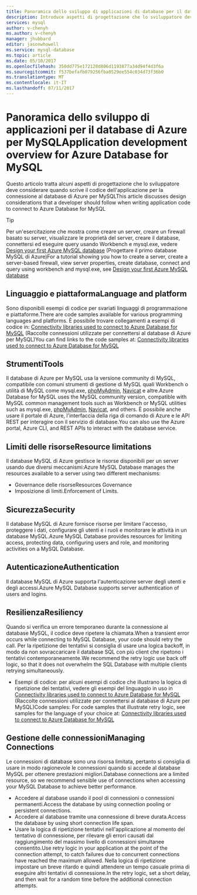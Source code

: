 ```yaml
---
title: Panoramica dello sviluppo di applicazioni di database per il database di Azure per MySQL | Documentazione Microsoft
description: Introduce aspetti di progettazione che lo sviluppatore deve considerare quando scrive il codice dell'applicazione per la connessione al database di Azure per MySQL
services: mysql
author: v-chenyh
ms.author: v-chenyh
manager: jhubbard
editor: jasonwhowell
ms.service: mysql-database
ms.topic: article
ms.date: 05/10/2017
ms.openlocfilehash: 350dd775e172120d806d1193877a34d94f4d3f6a
ms.sourcegitcommit: f537befafb079256fba0529ee554c034d73f36b0
ms.translationtype: MT
ms.contentlocale: it-IT
ms.lasthandoff: 07/11/2017
---
```

# <a name="application-development-overview-for-azure-database-for-mysql"></a><span data-ttu-id="0f653-103">Panoramica dello sviluppo di applicazioni per il database di Azure per MySQL</span><span class="sxs-lookup"><span data-stu-id="0f653-103">Application development overview for Azure Database for MySQL</span></span> 
<span data-ttu-id="0f653-104">Questo articolo tratta alcuni aspetti di progettazione che lo sviluppatore deve considerare quando scrive il codice dell'applicazione per la connessione al database di Azure per MySQL</span><span class="sxs-lookup"><span data-stu-id="0f653-104">This article discusses design considerations that a developer should follow when writing application code to connect to Azure Database for MySQL</span></span> 

> [!TIP]
> <span data-ttu-id="0f653-105">Per un'esercitazione che mostra come creare un server, creare un firewall basato su server, visualizzare le proprietà del server, creare il database, connettersi ed eseguire query usando Workbench e mysql.exe, vedere [Design your first Azure MySQL database](tutorial-design-database-using-portal.md) (Progettare il primo database MySQL di Azure)</span><span class="sxs-lookup"><span data-stu-id="0f653-105">For a tutorial showing you how to create a server, create a server-based firewall, view server properties, create database, connect and query using workbench and mysql.exe, see [Design your first Azure MySQL database](tutorial-design-database-using-portal.md)</span></span>

## <a name="language-and-platform"></a><span data-ttu-id="0f653-106">Linguaggio e piattaforma</span><span class="sxs-lookup"><span data-stu-id="0f653-106">Language and platform</span></span>
<span data-ttu-id="0f653-107">Sono disponibili esempi di codice per svariati linguaggi di programmazione e piattaforme.</span><span class="sxs-lookup"><span data-stu-id="0f653-107">There are code samples available for various programming languages and platforms.</span></span> <span data-ttu-id="0f653-108">È possibile trovare collegamenti a esempi di codice in: [Connectivity libraries used to connect to Azure Database for MySQL](concepts-connection-libraries.md) (Raccolte connessioni utilizzate per connettersi al database di Azure per MySQL)</span><span class="sxs-lookup"><span data-stu-id="0f653-108">You can find links to the code samples at: [Connectivity libraries used to connect to Azure Database for MySQL](concepts-connection-libraries.md)</span></span>

## <a name="tools"></a><span data-ttu-id="0f653-109">Strumenti</span><span class="sxs-lookup"><span data-stu-id="0f653-109">Tools</span></span>
<span data-ttu-id="0f653-110">Il database di Azure per MySQL usa la versione community di MySQL, compatibile con comuni strumenti di gestione di MySQL quali Workbench o utilità di MySQL come mysql.exe, [phpMyAdmin](https://www.phpmyadmin.net/), [Navicat](https://www.navicat.com/products/navicat-for-mysql) e altre.</span><span class="sxs-lookup"><span data-stu-id="0f653-110">Azure Database for MySQL uses the MySQL community version, compatible with MySQL common management tools such as Workbench or MySQL utilities such as mysql.exe, [phpMyAdmin](https://www.phpmyadmin.net/), [Navicat](https://www.navicat.com/products/navicat-for-mysql), and others.</span></span> <span data-ttu-id="0f653-111">È possibile anche usare il portale di Azure, l'interfaccia della riga di comando di Azure e le API REST per interagire con il servizio di database.</span><span class="sxs-lookup"><span data-stu-id="0f653-111">You can also use the Azure portal, Azure CLI, and REST APIs to interact with the database service.</span></span>

## <a name="resource-limitations"></a><span data-ttu-id="0f653-112">Limiti delle risorse</span><span class="sxs-lookup"><span data-stu-id="0f653-112">Resource limitations</span></span>
<span data-ttu-id="0f653-113">Il database MySQL di Azure gestisce le risorse disponibili per un server usando due diversi meccanismi:</span><span class="sxs-lookup"><span data-stu-id="0f653-113">Azure MySQL Database manages the resources available to a server using two different mechanisms:</span></span> 
- <span data-ttu-id="0f653-114">Governance delle risorse</span><span class="sxs-lookup"><span data-stu-id="0f653-114">Resources Governance</span></span> 
- <span data-ttu-id="0f653-115">Imposizione di limiti.</span><span class="sxs-lookup"><span data-stu-id="0f653-115">Enforcement of Limits.</span></span>

## <a name="security"></a><span data-ttu-id="0f653-116">Sicurezza</span><span class="sxs-lookup"><span data-stu-id="0f653-116">Security</span></span>
<span data-ttu-id="0f653-117">Il database MySQL di Azure fornisce risorse per limitare l'accesso, proteggere i dati, configurare gli utenti e i ruoli e monitorare le attività in un database MySQL.</span><span class="sxs-lookup"><span data-stu-id="0f653-117">Azure MySQL Database provides resources for limiting access, protecting data, configuring users and role, and monitoring activities on a MySQL Database.</span></span>

## <a name="authentication"></a><span data-ttu-id="0f653-118">Autenticazione</span><span class="sxs-lookup"><span data-stu-id="0f653-118">Authentication</span></span>
<span data-ttu-id="0f653-119">Il database MySQL di Azure supporta l'autenticazione server degli utenti e degli accessi.</span><span class="sxs-lookup"><span data-stu-id="0f653-119">Azure MySQL Database supports server authentication of users and logins.</span></span>

## <a name="resiliency"></a><span data-ttu-id="0f653-120">Resilienza</span><span class="sxs-lookup"><span data-stu-id="0f653-120">Resiliency</span></span>
<span data-ttu-id="0f653-121">Quando si verifica un errore temporaneo durante la connessione al database MySQL, il codice deve ripetere la chiamata.</span><span class="sxs-lookup"><span data-stu-id="0f653-121">When a transient error occurs while connecting to MySQL Database, your code should retry the call.</span></span> <span data-ttu-id="0f653-122">Per la ripetizione dei tentativi si consiglia di usare una logica backoff, in modo da non sovraccaricare il database SQL con più client che ripetono i tentativi contemporaneamente.</span><span class="sxs-lookup"><span data-stu-id="0f653-122">We recommend the retry logic use back off logic, so that it does not overwhelm the SQL Database with multiple clients retrying simultaneously.</span></span>

- <span data-ttu-id="0f653-123">Esempi di codice: per alcuni esempi di codice che illustrano la logica di ripetizione dei tentativi, vedere gli esempi del linguaggio in uso in [Connectivity libraries used to connect to Azure Database for MySQL](concepts-connection-libraries.md) (Raccolte connessioni utilizzate per connettersi al database di Azure per MySQL)</span><span class="sxs-lookup"><span data-stu-id="0f653-123">Code samples: For code samples that illustrate retry logic, see samples for the language of your choice at: [Connectivity libraries used to connect to Azure Database for MySQL](concepts-connection-libraries.md)</span></span>

## <a name="managing-connections"></a><span data-ttu-id="0f653-124">Gestione delle connessioni</span><span class="sxs-lookup"><span data-stu-id="0f653-124">Managing Connections</span></span>
<span data-ttu-id="0f653-125">Le connessioni di database sono una risorsa limitata, pertanto si consiglia di usare in modo ragionevole le connessioni quando si accede al database MySQL per ottenere prestazioni migliori.</span><span class="sxs-lookup"><span data-stu-id="0f653-125">Database connections are a limited resource, so we recommend sensible use of connections when accessing your MySQL Database to achieve better performance.</span></span>
- <span data-ttu-id="0f653-126">Accedere al database usando il pool di connessioni o connessioni permanenti.</span><span class="sxs-lookup"><span data-stu-id="0f653-126">Access the database by using connection pooling or persistent connections.</span></span>
- <span data-ttu-id="0f653-127">Accedere al database tramite una connessione di breve durata.</span><span class="sxs-lookup"><span data-stu-id="0f653-127">Access the database by using short connection life span.</span></span> 
- <span data-ttu-id="0f653-128">Usare la logica di ripetizione tentativi nell'applicazione al momento del tentativo di connessione, per rilevare gli errori causati dal raggiungimento del massimo livello di connessioni simultanee consentito.</span><span class="sxs-lookup"><span data-stu-id="0f653-128">Use retry logic in your application at the point of the connection attempt, to catch failures due to concurrent connections have reached the maximum allowed.</span></span> <span data-ttu-id="0f653-129">Nella logica di ripetizione impostare un breve ritardo e quindi attendere un tempo casuale prima di eseguire altri tentativi di connessione.</span><span class="sxs-lookup"><span data-stu-id="0f653-129">In the retry logic, set a short delay, and then wait for a random time before the additional connection attempts.</span></span>